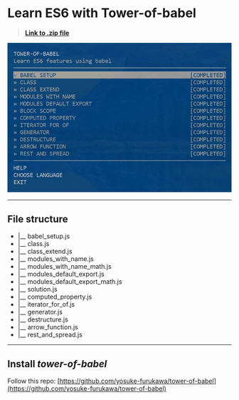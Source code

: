 # Learn ES6 with Tower-of-babel

> **[Link to .zip file](https://drive.google.com/file/d/1EZsd9l-XIZ6Q6cuOlRF97n_vxmkuSObF/view)**

![All tasks](https://github.com/yarynayavor/es6-hmw/blob/master/image.jpg "All tasks completes successfully")

***

## File structure

* |__ babel_setup.js
* |__ class.js
* |__ class_extend.js
* |__ modules_with_name.js
* |__ modules_with_name_math.js
* |__ modules_default_export.js
* |__ modules_default_export_math.js
* |__ solution.js
* |__ computed_property.js
* |__ iterator_for_of.js
* |__ generator.js
* |__ destructure.js
* |__ arrow_function.js
* |__ rest_and_spread.js

***

## Install *tower-of-babel*
Follow this repo: [https://github.com/yosuke-furukawa/tower-of-babel](https://github.com/yosuke-furukawa/tower-of-babel)